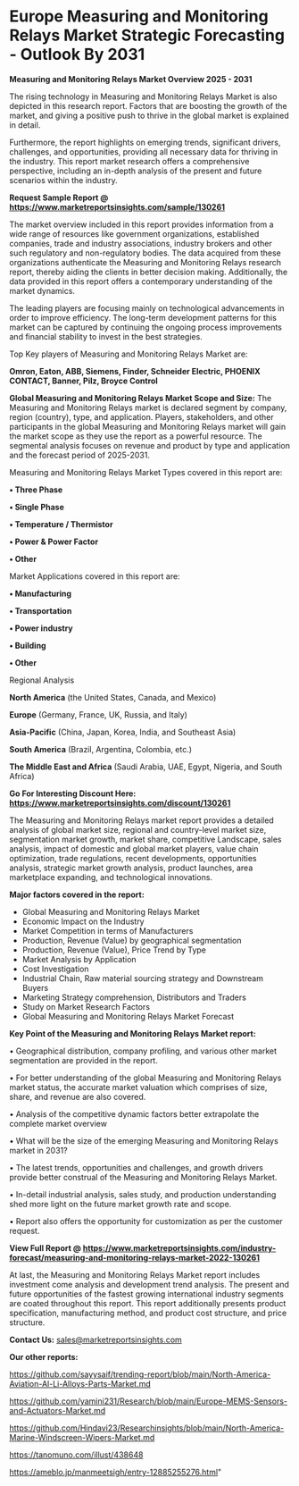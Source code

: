  # Europe Measuring and Monitoring Relays Market Strategic Forecasting - Outlook By 2031

<Strong> Measuring and Monitoring Relays Market Overview 2025 - 2031</strong>

The rising technology in Measuring and Monitoring Relays Market is also depicted in this research report. Factors that are boosting the growth of the market, and giving a positive push to thrive in the global market is explained in detail.

Furthermore, the report highlights on emerging trends, significant drivers, challenges, and opportunities, providing all necessary data for thriving in the industry. This report market research offers a comprehensive perspective, including an in-depth analysis of the present and future scenarios within the industry.

<strong>Request Sample Report @ <a href=https://www.marketreportsinsights.com/sample/130261>https://www.marketreportsinsights.com/sample/130261</a></strong>

The market overview included in this report provides information from a wide range of resources like government organizations, established companies, trade and industry associations, industry brokers and other such regulatory and non-regulatory bodies. The data acquired from these organizations authenticate the Measuring and Monitoring Relays research report, thereby aiding the clients in better decision making. Additionally, the data provided in this report offers a contemporary understanding of the market dynamics.

The leading players are focusing mainly on technological advancements in order to improve efficiency. The long-term development patterns for this market can be captured by continuing the ongoing process improvements and financial stability to invest in the best strategies.

Top Key players of Measuring and Monitoring Relays Market are:

<strong>Omron, Eaton, ABB, Siemens, Finder, Schneider Electric, PHOENIX CONTACT, Banner, Pilz, Broyce Control</strong>

<strong><b>Global Measuring and Monitoring Relays Market Scope and Size:</b></strong>
The Measuring and Monitoring Relays market is declared segment by company, region (country), type, and application. Players, stakeholders, and other participants in the global Measuring and Monitoring Relays market will gain the market scope as they use the report as a powerful resource. The segmental analysis focuses on revenue and product by type and application and the forecast period of 2025-2031.

Measuring and Monitoring Relays Market Types covered in this report are:

<strong>• Three Phase

• Single Phase

• Temperature / Thermistor

• Power & Power Factor

• Other</strong>

Market Applications covered in this report are:

<strong>• Manufacturing

• Transportation

• Power industry

• Building

• Other</strong> 

Regional Analysis

<strong>North America</strong> (the United States, Canada, and Mexico)

<strong>Europe</strong> (Germany, France, UK, Russia, and Italy)

<strong>Asia-Pacific</strong> (China, Japan, Korea, India, and Southeast Asia)

<strong>South America</strong> (Brazil, Argentina, Colombia, etc.)

<strong>The Middle East and Africa</strong> (Saudi Arabia, UAE, Egypt, Nigeria, and South Africa)

<strong>Go For Interesting Discount Here: <a href=https://www.marketreportsinsights.com/discount/130261>https://www.marketreportsinsights.com/discount/130261</a></strong>

The Measuring and Monitoring Relays market report provides a detailed analysis of global market size, regional and country-level market size, segmentation market growth, market share, competitive Landscape, sales analysis, impact of domestic and global market players, value chain optimization, trade regulations, recent developments, opportunities analysis, strategic market growth analysis, product launches, area marketplace expanding, and technological innovations.

<strong><b>Major factors covered in the report:</b></strong>
<ul>
  <li>Global Measuring and Monitoring Relays Market </li>
  <li>Economic Impact on the Industry</li>
  <li>Market Competition in terms of Manufacturers</li>
  <li>Production, Revenue (Value) by geographical segmentation</li>
  <li>Production, Revenue (Value), Price Trend by Type</li>
  <li>Market Analysis by Application</li>
  <li>Cost Investigation</li>
  <li>Industrial Chain, Raw material sourcing strategy and Downstream Buyers</li>
  <li>Marketing Strategy comprehension, Distributors and Traders</li>
  <li>Study on Market Research Factors</li>
  <li>Global Measuring and Monitoring Relays Market Forecast</li>
</ul>

<strong><b>Key Point of the Measuring and Monitoring Relays Market report:</b></strong>

• Geographical distribution, company profiling, and various other market segmentation are provided in the report.

• For better understanding of the global Measuring and Monitoring Relays market status, the accurate market valuation which comprises of size, share, and revenue are also covered.

• Analysis of the competitive dynamic factors better extrapolate the complete market overview

• What will be the size of the emerging Measuring and Monitoring Relays market in 2031?

• The latest trends, opportunities and challenges, and growth drivers provide better construal of the Measuring and Monitoring Relays Market.

• In-detail industrial analysis, sales study, and production understanding shed more light on the future market growth rate and scope.

• Report also offers the opportunity for customization as per the customer request.

<strong><b>View Full Report @ <a href=https://www.marketreportsinsights.com/industry-forecast/measuring-and-monitoring-relays-market-2022-130261>https://www.marketreportsinsights.com/industry-forecast/measuring-and-monitoring-relays-market-2022-130261</a></b></strong>


At last, the Measuring and Monitoring Relays Market report includes investment come analysis and development trend analysis. The present and future opportunities of the fastest growing international industry segments are coated throughout this report. This report additionally presents product specification, manufacturing method, and product cost structure, and price structure.

<strong>Contact Us:</strong>
sales@marketreportsinsights.com

<strong>Our other reports:</strong>

<a href=https://github.com/sayysaif/trending-report/blob/main/North-America-Aviation-Al-Li-Alloys-Parts-Market.md>https://github.com/sayysaif/trending-report/blob/main/North-America-Aviation-Al-Li-Alloys-Parts-Market.md</a>

<a href=https://github.com/yamini231/Research/blob/main/Europe-MEMS-Sensors-and-Actuators-Market.md>https://github.com/yamini231/Research/blob/main/Europe-MEMS-Sensors-and-Actuators-Market.md</a>

<a href=https://github.com/Hindavi23/Researchinsights/blob/main/North-America-Marine-Windscreen-Wipers-Market.md>https://github.com/Hindavi23/Researchinsights/blob/main/North-America-Marine-Windscreen-Wipers-Market.md</a>

<a href=https://tanomuno.com/illust/438648>https://tanomuno.com/illust/438648</a>

<a href=https://ameblo.jp/manmeetsigh/entry-12885255276.html>https://ameblo.jp/manmeetsigh/entry-12885255276.html</a>"
